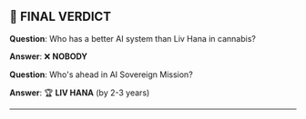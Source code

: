 ## 🏁 FINAL VERDICT

**Question**: Who has a better AI system than Liv Hana in cannabis?

**Answer**: ❌ **NOBODY**

**Question**: Who's ahead in AI Sovereign Mission?

**Answer**: 🏆 **LIV HANA** (by 2-3 years)

---
